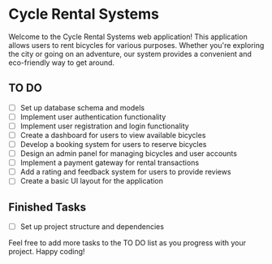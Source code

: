 # Cycle Rental Systems

Welcome to the Cycle Rental Systems web application! This application allows users to rent bicycles for various purposes. Whether you're exploring the city or going on an adventure, our system provides a convenient and eco-friendly way to get around.

## TO DO

- [ ] Set up database schema and models
- [ ] Implement user authentication functionality
- [ ] Implement user registration and login functionality
- [ ] Create a dashboard for users to view available bicycles
- [ ] Develop a booking system for users to reserve bicycles
- [ ] Design an admin panel for managing bicycles and user accounts
- [ ] Implement a payment gateway for rental transactions
- [ ] Add a rating and feedback system for users to provide reviews
- [ ] Create a basic UI layout for the application

## Finished Tasks

- [ ] Set up project structure and dependencies



Feel free to add more tasks to the TO DO list as you progress with your project. Happy coding!
